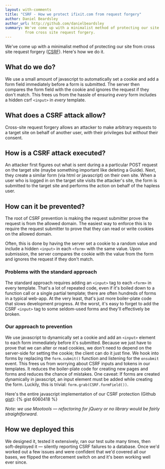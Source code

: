 ```yaml
---
layout: with-comments
title: "CSRF - How we protect ifixit.com from request forgery"
author: Daniel Beardsley
author_url: http://github.com/danielbeardsley
summary: We've come up with a minimalist method of protecting our site
         from cross site request forgery.
---
```


We've come up with a minimalist method of
protecting our site from cross site request forgery ([CSRF][csrf]).
Here's how we do it.

## What do we do?
We use a small amount of javascript
to automatically set a cookie and add a form field
immediately before a form is submitted.
The server then compares the form field with the cookie
and ignores the request if they don't match.
This frees us from the hassle of ensuring *every* form 
includes a hidden csrf `<input>` in *every* template.

## What does a CSRF attack allow?
Cross-site request forgery allows an attacker
to make arbitrary requests to a target site
on behalf of another user,
*with* their privileges but *without* their consent.

## How is a CSRF attack executed?
An attacker first figures out what is sent during a
a particular POST request on the target site
(maybe something important like deleting a Guide).
Next, they create a similar form (via html or javascript) on their own site.
When a user who is logged in on the target site visits the attacker's site,
the form is submitted to the target site
and performs the action on behalf of the hapless user.

## How can it be prevented?
The root of CSRF prevention
is making the request submitter prove the request is from the allowed domain.
The easiest way to enforce this is to require the request submitter
to prove that they can read or write cookies on the allowed domain.

Often, this is done by having the server set a cookie to a random value
and include a hidden `<input>` in each `<form>` with the same value.
Upon submission, the server
compares the cookie with the value from the form
and ignores the request if they don't match.

### Problems with the standard approach
The standard approach requires
adding an `<input>` tag to each `<form>` in every template.
That's a lot of repeated code,
even if it's boiled down to a function call
or a single partial template;
there are often hundreds of forms in a typical web-app.
At the very least, that's just more boiler-plate code
that slows development progress.
At the worst, it's easy to forget to add the CSRF `<input>` tag
to some seldom-used forms and they'll effectively be broken.

### Our approach to prevention
We use javascript to dynamically set a cookie
and add an `<input>` element to each form
immediately before it's submitted.
Because we just have to prove that we can alter or read cookies,
we don't need to depend on the server-side for setting the cookie;
the client can do it just fine.
We hook into forms by replacing the `form.submit()` function
and listening for the `onsubmit` event.
This frees us from worrying about CSRF inputs and tokens in our templates.
It reduces the boiler-plate code for creating new pages and forms
and reduces the chance of mistakes.
One caveat: If forms are created dynamically in javascript,
an input element must be added while creating the form.
Luckily, this is trivial: `form.grab(CSRF.formField())`.

Here's the entire javascript implementation of our CSRF protection (Github [gist][gist]):
{% gist 6060418 %}

*Note: we use Mootools &mdash; refactoring for jQuery or no library would be
fairly straightforward.*

## How we deployed this
We designed it, tested it extensively, ran our test suite many times,
then soft-deployed it &mdash; silently reporting CSRF failures to a database.
Once we'd worked out a few issues
and were confident that we'd covered all our bases,
we flipped the enforcement switch on
and it's been working well ever since.

[csrf]:          http://en.wikipedia.org/wiki/CSRF
[gist]:          https://gist.github.com/danielbeardsley/6060418

